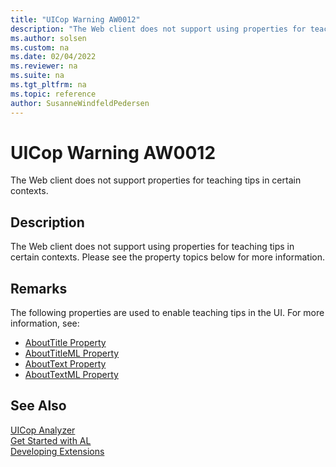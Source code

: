 ```yaml
---
title: "UICop Warning AW0012"
description: "The Web client does not support using properties for teaching tips in certain contexts."
ms.author: solsen
ms.custom: na
ms.date: 02/04/2022
ms.reviewer: na
ms.suite: na
ms.tgt_pltfrm: na
ms.topic: reference
author: SusanneWindfeldPedersen
---
```

[//]: # (START>DO_NOT_EDIT)
[//]: # (IMPORTANT:Do not edit any of the content between here and the END>DO_NOT_EDIT.)
[//]: # (Any modifications should be made in the .xml files in the ModernDev repo.)
# UICop Warning AW0012
The Web client does not support properties for teaching tips in certain contexts.

## Description
The Web client does not support using properties for teaching tips in certain contexts. Please see the property topics below for more information.

[//]: # (IMPORTANT: END>DO_NOT_EDIT)

## Remarks

The following properties are used to enable teaching tips in the UI. For more information, see:

- [AboutTitle Property](../properties/devenv-abouttitle-property.md)   
- [AboutTitleML Property](../properties/devenv-abouttitleml-property.md)   
- [AboutText Property](../properties/devenv-abouttext-property.md)   
- [AboutTextML Property](../properties/devenv-abouttextml-property.md)    

## See Also  
[UICop Analyzer](uicop.md)  
[Get Started with AL](../devenv-get-started.md)  
[Developing Extensions](../devenv-dev-overview.md)  
